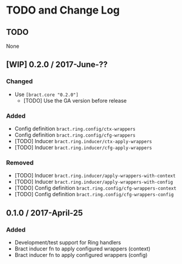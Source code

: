 # TODO and Change Log

## TODO
None

## [WIP] 0.2.0 / 2017-June-??
### Changed
- Use `[bract.core "0.2.0"]`
  - [TODO] Use the GA version before release

### Added
- Config definition `bract.ring.config/ctx-wrappers`
- Config definition `bract.ring.config/cfg-wrappers`
- [TODO] Inducer `bract.ring.inducer/ctx-apply-wrappers`
- [TODO] Inducer `bract.ring.inducer/cfg-apply-wrappers`

### Removed
- [TODO] Inducer `bract.ring.inducer/apply-wrappers-with-context`
- [TODO] Inducer `bract.ring.inducer/apply-wrappers-with-config`
- [TODO] Config definition `bract.ring.config/cfg-wrappers-context`
- [TODO] Config definition `bract.ring.config/cfg-wrappers-config`


## 0.1.0 / 2017-April-25
### Added
- Development/test support for Ring handlers
- Bract inducer fn to apply configured wrappers (context)
- Bract inducer fn to apply configured wrappers (config)
